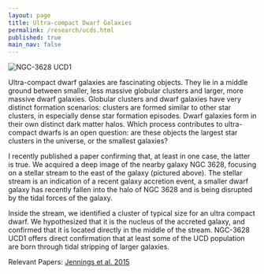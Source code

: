 ```yaml
---
layout: page
title: Ultra-compact Dwarf Galaxies
permalink: /research/ucds.html
published: true
main_nav: false
---
```


<img src="{{ site.baseurl }}/assets/n3628_stream_object.png" title="NGC-3628 UCD1">

Ultra-compact dwarf galaxies are fascinating objects. They lie in a middle ground
between smaller, less massive globular clusters and larger, more massive dwarf galaxies.
Globular clusters and dwarf galaxies have very distinct formation scenarios: clusters
are formed similar to other star clusters, in especially dense star formation episodes.
Dwarf galaxies form in their own distinct dark matter halos. Which process
contributes to ultra-compact dwarfs is an open question: are these objects the largest
star clusters in the universe, or the smallest galaxies?

I recently published a paper confirming that, at least in one case, the latter is true.
We acquired a deep image of the nearby galaxy NGC 3628, focusing on a stellar
stream to the east of the galaxy (pictured above). The stellar stream is an indication of
a recent galaxy accretion event, a smaller dwarf galaxy has recently fallen into the halo of
NGC 3628 and is being disrupted by the tidal forces of the galaxy. 

Inside the stream, we identified a cluster of typical size for an ultra compact dwarf.
We hypothesized that it is the nucleus of the accreted galaxy, and confirmed that it is
located directly in the middle of the stream. NGC-3628 UCD1 offers direct confirmation
that at least some of the UCD population are born through tidal stripping of larger galaxies.

Relevant Papers: [Jennings et al. 2015](http://adsabs.harvard.edu/abs/2015ApJ...812L..10J)


